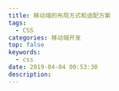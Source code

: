 ```yaml
---
title: 移动端的布局方式和适配方案
tags:
  - CSS
categories: 移动端开发
top: false
keywords:
  - css
date: 2019-04-04 00:53:30
description: 
---
```

